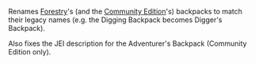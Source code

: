 Renames [Forestry](https://modrinth.com/mod/forestry)'s (and the [Community Edition](https://modrinth.com/mod/forestry-community-edition)'s) backpacks to match their legacy names (e.g. the Digging Backpack becomes Digger's Backpack).

Also fixes the JEI description for the Adventurer's Backpack (Community Edition only).
